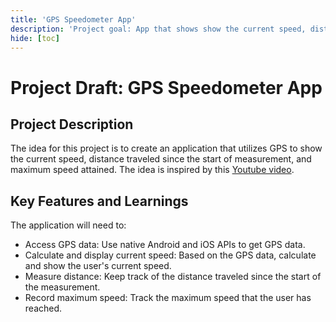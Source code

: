 ```yaml
---
title: 'GPS Speedometer App'
description: 'Project goal: App that shows show the current speed, distance traveled, and maximum speed attained.'
hide: [toc]
---
```


# Project Draft: GPS Speedometer App

## Project Description

The idea for this project is to create an application that utilizes GPS to show the current speed, distance traveled since the start of
measurement, and maximum speed attained. The idea is inspired by this [Youtube video](https://youtube.com/shorts/rctfgMmnyWo?si=-5iXUthtW).

## Key Features and Learnings

The application will need to:

- Access GPS data: Use native Android and iOS APIs to get GPS data.
- Calculate and display current speed: Based on the GPS data, calculate and show the user's current speed.
- Measure distance: Keep track of the distance traveled since the start of the measurement.
- Record maximum speed: Track the maximum speed that the user has reached.
